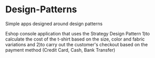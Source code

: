 # Design-Patterns
Simple apps designed around design patterns

Eshop console application that uses the Strategy Design Pattern 
1)to calculate the cost of the t-shirt based on the size, color and fabric variations and 
2)to carry out the customer's checkout based on the payment method (Credit Card, Cash, Bank Transfer)
